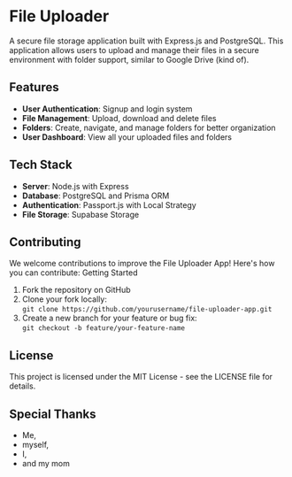 # File Uploader

A secure file storage application built with Express.js and PostgreSQL. This application allows users to upload and manage their files in a secure environment with folder support, similar to Google Drive (kind of).

## Features

- **User Authentication**: Signup and login system
- **File Management**: Upload, download and delete files
- **Folders**: Create, navigate, and manage folders for better organization
- **User Dashboard**: View all your uploaded files and folders

## Tech Stack

- **Server**: Node.js with Express
- **Database**: PostgreSQL and Prisma ORM
- **Authentication**: Passport.js with Local Strategy
- **File Storage**: Supabase Storage

## Contributing

We welcome contributions to improve the File Uploader App! Here's how you can contribute:
Getting Started

1. Fork the repository on GitHub
2. Clone your fork locally:  
   `git clone https://github.com/yourusername/file-uploader-app.git`
3. Create a new branch for your feature or bug fix:  
   `git checkout -b feature/your-feature-name`

## License

This project is licensed under the MIT License - see the LICENSE file for details.

## Special Thanks

- Me,
- myself,
- I,
- and my mom
